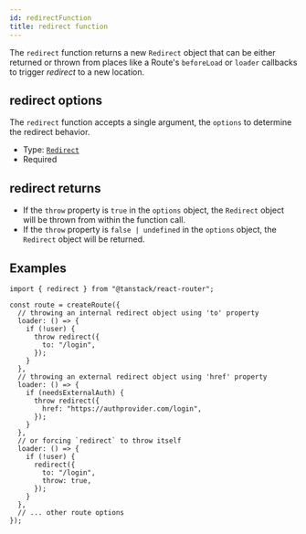 ```yaml
---
id: redirectFunction
title: redirect function
---
```


The `redirect` function returns a new `Redirect` object that can be either returned or thrown from places like a Route's `beforeLoad` or `loader` callbacks to trigger _redirect_ to a new location.

## redirect options

The `redirect` function accepts a single argument, the `options` to determine the redirect behavior.

- Type: [`Redirect`](../RedirectType.md)
- Required

## redirect returns

- If the `throw` property is `true` in the `options` object, the `Redirect` object will be thrown from within the function call.
- If the `throw` property is `false | undefined` in the `options` object, the `Redirect` object will be returned.

## Examples

```tsx
import { redirect } from "@tanstack/react-router";

const route = createRoute({
  // throwing an internal redirect object using 'to' property
  loader: () => {
    if (!user) {
      throw redirect({
        to: "/login",
      });
    }
  },
  // throwing an external redirect object using 'href' property
  loader: () => {
    if (needsExternalAuth) {
      throw redirect({
        href: "https://authprovider.com/login",
      });
    }
  },
  // or forcing `redirect` to throw itself
  loader: () => {
    if (!user) {
      redirect({
        to: "/login",
        throw: true,
      });
    }
  },
  // ... other route options
});
```
